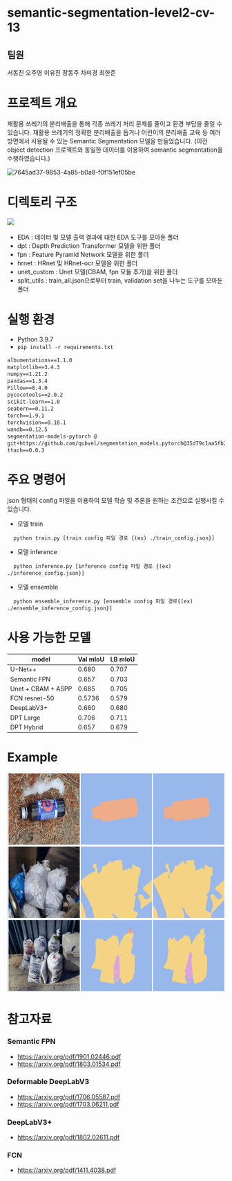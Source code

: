 # semantic-segmentation-level2-cv-13
## 팀원
서동진 오주영 이유진 장동주 차미경 최한준
# 프로젝트 개요

 재활용 쓰레기의 분리배출을 통해 각종 쓰레기 처리 문제를 줄이고 환경 부담을 줄일 수 있습니다. 재활용 쓰레기의 정확한 분리배출을 돕거나 어린이의 분리배출 교육 등 여러방면에서 사용될 수 있는 Semantic Segmentation 모델을 만들었습니다.
(이전 object detection 프로젝트와 동일한 데이터를 이용하여 semantic segmentation을 수행하였습니다.)

![7645ad37-9853-4a85-b0a8-f0f151ef05be](https://user-images.githubusercontent.com/47216338/137615872-208f08db-55a8-4100-a65b-075cb035238c.png)

# 디렉토리 구조

<img width="336" src="https://user-images.githubusercontent.com/47216338/140636067-61e8fcda-210f-4955-8990-63b6f5e6046c.png">

- EDA : 데이터 및 모델 출력 결과에 대한 EDA 도구를 모아둔 폴더
- dpt : Depth Prediction Transformer 모델을 위한 폴더
- fpn : Feature Pyramid Network 모델을 위한 폴더
- hrnet : HRnet 및 HRnet-ocr 모델을 위한 폴더
- unet_custom : Unet 모델(CBAM, fpn 모듈 추가)을 위한 폴더
- split_utils : train_all.json으로부터 train, validation set을 나누는 도구를 모아둔 폴더


# 실행 환경

- Python 3.9.7
- `pip install -r requirements.txt`

```
albumentations==1.1.0
matplotlib==3.4.3
numpy==1.21.2
pandas==1.3.4
Pillow==8.4.0
pycocotools==2.0.2
scikit-learn==1.0
seaborn==0.11.2
torch==1.9.1
torchvision==0.10.1
wandb==0.12.5
segmentation-models-pytorch @ git+https://github.com/qubvel/segmentation_models.pytorch@35d79c1aa5fb26ba0b2c1ec67084c66d43687220
ttach==0.0.3
```

# 주요 명령어

json 형태의 config 파일을 이용하여 모델 학습 및 추론을 원하는 조건으로 실행시킬 수 있습니다.

- 모델 train

```
  python train.py [train config 파일 경로 {(ex) ./train_config.json}]
```

- 모델 inference
 
```
  python inference.py [inference config 파일 경로 {(ex) ./inference_config.json}]
```

- 모델 ensemble

```
  python ensemble_inference.py [ensemble config 파일 경로{(ex) ./ensemble_inference_config.json}]
```

# 사용 가능한 모델
|model|Val mIoU| LB mIoU |
|---|---|---|
|U-Net++|0.680|0.707|
|Semantic FPN|0.657|0.703|
|Unet + CBAM + ASPP|0.685|0.705|
|FCN resnet-50|0.5736|0.579|
|DeepLabV3+|0.660|0.680|
|DPT Large|0.706|0.711|
|DPT Hybrid|0.657|0.679|
# Example
![example](./example.PNG)

# 참고자료
### Semantic FPN
- https://arxiv.org/pdf/1901.02446.pdf
- https://arxiv.org/pdf/1803.01534.pdf

### Deformable DeepLabV3
- https://arxiv.org/pdf/1706.05587.pdf
- https://arxiv.org/pdf/1703.06211.pdf

### DeepLabV3+
- https://arxiv.org/pdf/1802.02611.pdf

### FCN
- https://arxiv.org/pdf/1411.4038.pdf


